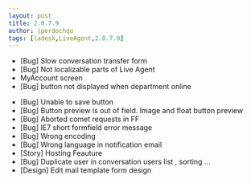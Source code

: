 ```yaml
---
layout: post
title: 2.0.7.9
author: jperdochqu
tags: [ladesk,LiveAgent,2.0.7.9]
---
```


- [Bug] Slow conversation transfer form
- [Bug] Not localizable parts of Live Agent
- MyAccount screen
- [Bug] button not displayed when department online

<!--more-->

- [Bug] Unable to save button
- [Bug] Button preview is out of field. Image and float button preview
- [Bug] Aborted comet requests in FF
- [Bug] IE7 short formfield error message
- [Bug] Wrong encoding
- [Bug] Wrong language in notification email
- [Story] Hosting Feauture
- [Bug] Duplicate user in conversation users list , sorting ...
- [Design] Edit mail template form design
